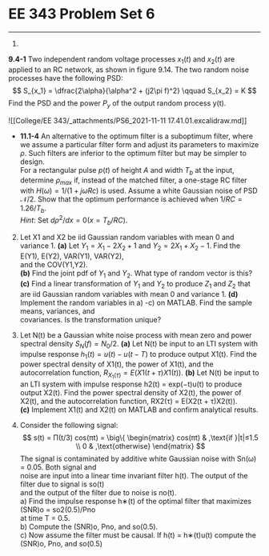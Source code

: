 # EE 343 Problem Set 6
---

1. 
__9.4-1__ Two independent random voltage processes $x_1(t)$ and $x_2(t)$ are applied to an RC network, as shown in figure 9.14. The two random noise processes have the following PSD:
$$
    S_{x_1} = \dfrac{2\alpha}{\alpha^2 + (j2\pi f)^2} \qquad S_{x_2} = K
$$
Find the PSD and the power $P_y$ of the output random process y(t).

![[College/EE 343/_attachments/PS6_2021-11-11 17.41.01.excalidraw.md]]

- __11.1-4__ An alternative to the optimum filter is a suboptimum filter, where we assume a particular filter form and adjust its parameters to maximize $\rho$. Such filters are inferior to the optimum filter but may be simpler to design.
\
For a rectangular pulse $p(t)$ of height $A$ and width $T_b$ at the input, determine $\rho_{max}$ if, instead of the matched filter, a one-stage RC filter with $H(\omega) = 1/(1 + j\omega Rc)$ is used. Assume a white Gaussian noise of PSD $\mathcal{N}/2$. Show that the optimum performance is achieved when $1/RC = 1.26/T_b$.
\
_Hint_: Set $d\rho^2/dx = 0 (x = T_b/RC)$.

2) Let X1 and X2 be iid Gaussian random variables with mean 0 and variance 1.
__(a)__ Let $Y_1 = X_1 −2X_2 + 1$ and $Y_2 = 2X_1 + X_2 −1$. Find the E(Y1), E(Y2), VAR(Y1), VAR(Y2),  
and the COV(Y1,Y2).  
__(b)__ Find the joint pdf of $Y_1$ and $Y_2$. What type of random vector is this?  
__(c)__ Find a linear transformation of $Y_1$ and $Y_2$ to produce $Z_1$ and $Z_2$ that are iid Gaussian random variables with mean 0 and variance 1.
__(d)__ Implement the random variables in a) -c) on MATLAB. Find the sample means, variances, and  
covariances. Is the transformation unique?

3) Let N(t) be a Gaussian white noise process with mean zero and power spectral density $S_N (f) = N_0/2$.
__(a)__ Let N(t) be input to an LTI system with impulse response $h_1(t) = u(t) − u(t − T)$ to produce output X1(t). Find the power spectral density of X1(t), the power of X1(t), and the autocorrelation function, $R_{X_1(τ)} = E(X1(t + τ)X1(t))$.
__(b)__ Let N(t) be input to an LTI system with impulse response h2(t) = exp(−t)u(t) to produce output X2(t). Find the power spectral density of X2(t), the power of X2(t), and the autocorrelation function, RX2(τ) = E(X2(t + τ)X2(t)).  
__(c)__ Implement X1(t) and X2(t) on MATLAB and confirm analytical results.

4) Consider the following signal:  
$$
s(t) = Π(t/3) cos(πt) = \big\{ \begin{matrix}
    cos(πt) & ,\text{if }|t|≤1.5 \\
    0 & ,\text{otherwise}
\end{matrix}
$$
The signal is contaminated by additive white Gaussian noise with Sn(ω) = 0.05. Both signal and  
noise are input into a linear time invariant filter h(t). The output of the filter due to signal is so(t)  
and the output of the filter due to noise is no(t).  
a) Find the impulse response h∗(t) of the optimal filter that maximizes  
(SNR)o = so2(0.5)/Pno  
at time T = 0.5.  
b) Compute the (SNR)o, Pno, and so(0.5).  
c) Now assume the filter must be causal. If h(t) = h∗(t)u(t) compute the (SNR)o, Pno, and so(0.5)